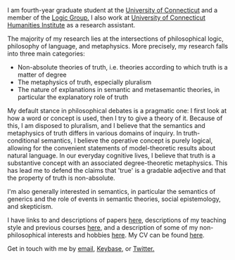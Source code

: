I am fourth-year graduate student at the [University of Connecticut](https://philosophy.uconn.edu) and a member of the [Logic Group.](https://logic.uconn.edu) I also work at [University of Connecticut Humanities Institute](https://humanities.uconn.edu/) as a research assistant.

The majority of my research lies at the intersections of philosophical logic, philosophy of language, and metaphysics. More precisely, my research falls into three main categories:

- Non-absolute theories of truth, i.e. theories according to which truth is a matter of degree
- The metaphysics of truth, especially pluralism
- The nature of explanations in semantic and metasemantic theories, in particular the explanatory role of truth

My default stance in philosophical debates is a pragmatic one: I first look at how a word or concept is used, then I try to give a theory of it. Because of this, I am disposed to pluralism, and I believe that the semantics and metaphysics of truth differs in various domains of inquiry. In truth-conditional semantics, I believe the operative concept is purely logical, allowing for the convenient statements of model-theoretic results about natural language. In our everyday cognitive lives, I believe that truth is a substantive concept with an associated degree-theoretic metaphysics. This has lead me to defend the claims that 'true' is a gradable adjective and that the property of truth is non-absolute.

I'm also generally interested in semantics, in particular the semantics of generics and the role of events in semantic theories, social epistemology, and skepticism. 

I have links to and descriptions of papers [here](papers), descriptions of my teaching style and previous courses [here](teach), and a description of some of my non-philosophical interests and hobbies [here](hobbies). My CV can be found [here](cv.pdf).

Get in touch with me by [email](mailto:jaredhenderson@tuta.io), [Keybase](https://keybase.io/jhen), or [Twitter.](https://twitter.com/jzhjzhjzhjzhjzh)
